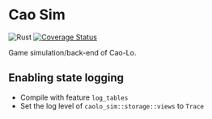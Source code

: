 # Cao Sim

![Rust](https://github.com/caolo-game/cao-sim/workflows/Rust/badge.svg)
[![Coverage Status](https://coveralls.io/repos/github/caolo-game/cao-sim/badge.svg?branch=master)](https://coveralls.io/github/caolo-game/cao-sim?branch=master)

Game simulation/back-end of Cao-Lo.

## Enabling state logging

- Compile with feature `log_tables`
- Set the log level of `caolo_sim::storage::views` to `Trace`
